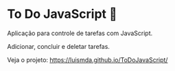 # To Do JavaScript 📄
Aplicação para controle de tarefas com JavaScript.

Adicionar, concluir e deletar tarefas.

Veja o projeto: https://luismda.github.io/ToDoJavaScript/
